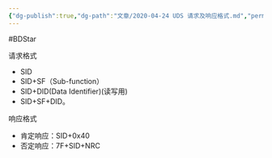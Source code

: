 ```yaml
---
{"dg-publish":true,"dg-path":"文章/2020-04-24 UDS 请求及响应格式.md","permalink":"/文章/2020-04-24 UDS 请求及响应格式/","dgEnableSearch":true}
---
```


#BDStar 

请求格式
-   SID
-   SID+SF（Sub-function）
-   SID+DID(Data Identifier)(读写用)
-   SID+SF+DID。

响应格式
-   肯定响应：SID+0x40
-   否定响应：7F+SID+NRC